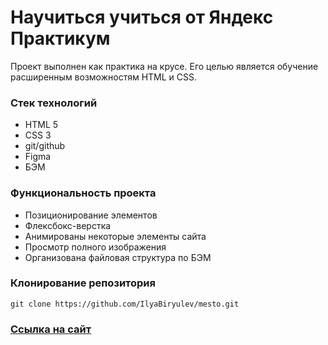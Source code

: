 <h1>Научиться учиться от Яндекс Практикум</h1>
<p>Проект выполнен как практика на крусе. Его целью является обучение расширенным возможностям HTML и CSS.</p>

<h3>Стек технологий</h3>
<ul>
  <li>HTML 5</li>
  <li>CSS 3</li>
  <li>git/github</li>
  <li>Figma</li>
  <li>БЭМ</li>
</ul>

<h3>Функциональность проекта</h3>
<ul>
  <li>Позиционирование элементов</li>
  <li>Флексбокс-верстка</li>
  <li>Анимированы некоторые элементы сайта</li>
  <li>Просмотр полного изображения</li>
  <li>Организована файловая структура по БЭМ</li>
</ul>

<h3>Клонирование репозитория</h3>

```
git clone https://github.com/IlyaBiryulev/mesto.git
```

<h3><a href="https://how-to-learn-orpin.vercel.app/">Ссылка на сайт</a></h3>
